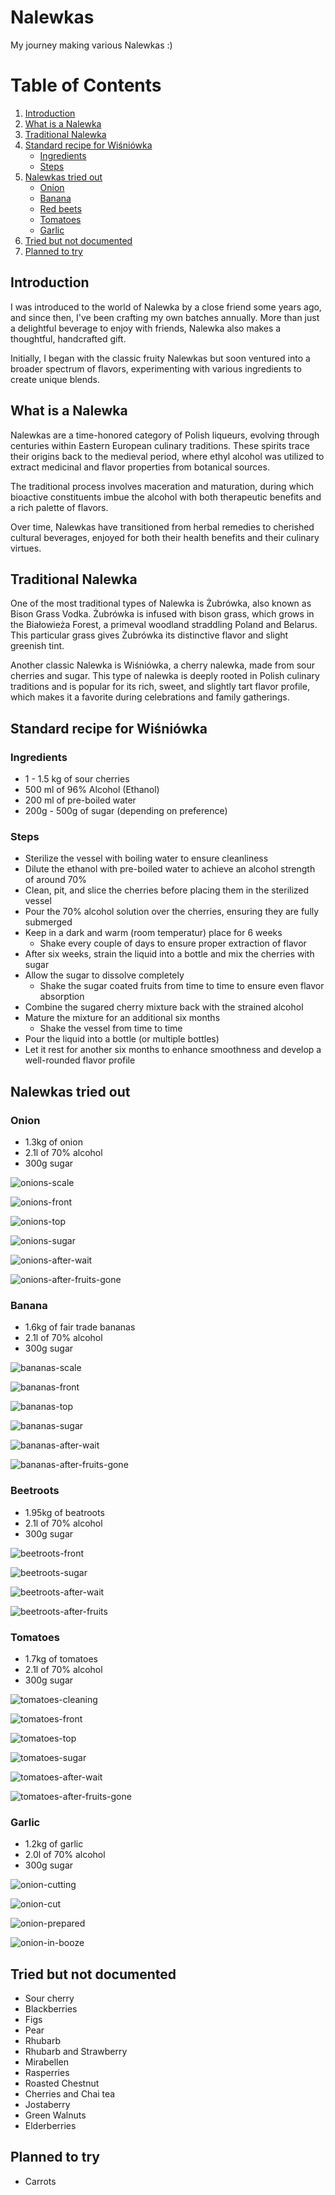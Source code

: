 # Nalewkas

My journey making various Nalewkas :)

# Table of Contents
1. [Introduction](#introduction)
2. [What is a Nalewka](#what-is-a-nalewka)
3. [Traditional Nalewka](#traditional-nalewka)
4. [Standard recipe for Wiśniówka](#standard-recipe-for-wiśniówka)
    - [Ingredients](#ingredients)
    - [Steps](#steps)
5. [Nalewkas tried out](#nalewkas-tried-out)
    - [Onion](#onion)
    - [Banana](#banana)
    - [Red beets](#red-beets)
    - [Tomatoes](#tomatoes)
    - [Garlic](#garlic)
6. [Tried but not documented](#tried-but-not-documented)
7. [Planned to try](#planned-to-try)


## Introduction

I was introduced to the world of Nalewka by a close friend some years ago, and since then, I've been crafting my own batches annually. More than just a delightful beverage to enjoy with friends, Nalewka also makes a thoughtful, handcrafted gift.

Initially, I began with the classic fruity Nalewkas but soon ventured into a broader spectrum of flavors, experimenting with various ingredients to create unique blends.

## What is a Nalewka

Nalewkas are a time-honored category of Polish liqueurs, evolving through centuries within Eastern European culinary traditions. These spirits trace their origins back to the medieval period, where ethyl alcohol was utilized to extract medicinal and flavor properties from botanical sources.

The traditional process involves maceration and maturation, during which bioactive constituents imbue the alcohol with both therapeutic benefits and a rich palette of flavors.

Over time, Nalewkas have transitioned from herbal remedies to cherished cultural beverages, enjoyed for both their health benefits and their culinary virtues.

## Traditional Nalewka

One of the most traditional types of Nalewka is Żubrówka, also known as Bison Grass Vodka. Żubrówka is infused with bison grass, which grows in the Białowieża Forest, a primeval woodland straddling Poland and Belarus. This particular grass gives Żubrówka its distinctive flavor and slight greenish tint.

Another classic Nalewka is Wiśniówka, a cherry nalewka, made from sour cherries and sugar. This type of nalewka is deeply rooted in Polish culinary traditions and is popular for its rich, sweet, and slightly tart flavor profile, which makes it a favorite during celebrations and family gatherings.


## Standard recipe for Wiśniówka

### Ingredients

* 1 - 1.5 kg of sour cherries
* 500 ml of 96% Alcohol (Ethanol)
* 200 ml of pre-boiled water
* 200g - 500g of sugar (depending on preference)

### Steps

* Sterilize the vessel with boiling water to ensure cleanliness
* Dilute the ethanol with pre-boiled water to achieve an alcohol strength of around 70%
* Clean, pit, and slice the cherries before placing them in the sterilized vessel
* Pour the 70% alcohol solution over the cherries, ensuring they are fully submerged
* Keep in a dark and warm (room temperatur) place for 6 weeks
    * Shake every couple of days to ensure proper extraction of flavor
* After six weeks, strain the liquid into a bottle and mix the cherries with sugar
* Allow the sugar to dissolve completely
    * Shake the sugar coated fruits from time to time to ensure even flavor absorption
* Combine the sugared cherry mixture back with the strained alcohol
* Mature the mixture for an additional six months
    * Shake the vessel from time to time
* Pour the liquid into a bottle (or multiple bottles)
* Let it rest for another six months to enhance smoothness and develop a well-rounded flavor profile

## Nalewkas tried out

### Onion

* 1.3kg of onion
* 2.1l of 70% alcohol
* 300g sugar

![onions-scale](/.attachements/onions-scale.jpg)

![onions-front](/.attachements/onions-front.jpg)

![onions-top](/.attachements/onions-top.jpg)

![onions-sugar](/.attachements/onion-sugar.jpg)

![onions-after-wait](/.attachements/onion-after-wait.jpg)

![onions-after-fruits-gone](/.attachements/onion-after-fruits-gone.jpg)

### Banana

* 1.6kg of fair trade bananas
* 2.1l of 70% alcohol
* 300g sugar

![bananas-scale](/.attachements/bananas-scale.jpg)

![bananas-front](/.attachements/bananas-front.jpg)

![bananas-top](/.attachements/bananas-top.jpg)

![bananas-sugar](/.attachements/banana-sugar.jpg)

![bananas-after-wait](/.attachements/banana-after-wait.jpg)

![bananas-after-fruits-gone](/.attachements/banana-after-fruits-gone.jpg)

### Beetroots

* 1.95kg of beatroots
* 2.1l of 70% alcohol
* 300g sugar

![beetroots-front](/.attachements/beetroots-front.jpg)

![beetroots-sugar](/.attachements/beetroot-sugar.jpg)

![beetroots-after-wait](/.attachements/beetroot-after-wait.jpg)

![beetroots-after-fruits](/.attachements/beetroot-after-fruits-gone.jpg)

### Tomatoes

* 1.7kg of tomatoes
* 2.1l of 70% alcohol
* 300g sugar

![tomatoes-cleaning](/.attachements/tomatoes-cleaning.jpg)

![tomatoes-front](/.attachements/tomatoes-front.jpg)

![tomatoes-top](/.attachements/tomatoes-top.jpg)

![tomatoes-sugar](/.attachements/tomato-sugar.jpg)

![tomatoes-after-wait](/.attachements/tomato-after-wait.jpg)

![tomatoes-after-fruits-gone](/.attachements/tomato-after-fruits-gone.jpg)


### Garlic

* 1.2kg of garlic
* 2.0l of 70% alcohol
* 300g sugar

![onion-cutting](/.attachements/garlic-1.jpg)

![onion-cut](/.attachements/garlic-2.jpg)

![onion-prepared](/.attachements/garlic-3.jpg)

![onion-in-booze](/.attachements/garlic-4.jpg)


## Tried but not documented

* Sour cherry
* Blackberries
* Figs
* Pear
* Rhubarb
* Rhubarb and Strawberry
* Mirabellen
* Rasperries
* Roasted Chestnut
* Cherries and Chai tea
* Jostaberry
* Green Walnuts
* Elderberries

## Planned to try
* Carrots
